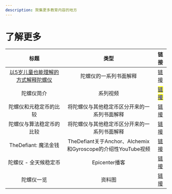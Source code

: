 ```yaml
---
description: 聚集更多教育内容的地方
---
```


# 了解更多

|                             标题                             |                         类型                         |                                                                                         链接                                                                                        |
| :--------------------------------------------------------: | :------------------------------------------------: | :-------------------------------------------------------------------------------------------------------------------------------------------------------------------------------: |
| [以5岁儿童也能理解的方式解释陀螺仪](<../相关文档/ELI5 系列：陀螺仪协议（Gyroscope）.md>) |                     陀螺仪的一系列书面解释                    |                                                   [链接](https://medium.com/gyroscope-protocol/eli5-series-gyroscope-63cc0e7b272d)                                                  |
|                            陀螺仪简介                           |                        系列视频                        | <mark style="color:blue;"></mark>[<mark style="color:blue;">链接</mark>](https://www.youtube.com/playlist?list=PLyUeYuKUDm3nnzySNrnj9VL1ypbuMZlY1)<mark style="color:blue;"></mark> |
|                         陀螺仪和元稳定币的比较                        |               将陀螺仪与其他稳定币区分开来的一系列书面解释               |                                               [链接](https://medium.com/gyroscope-protocol/gyroscope-is-different-part-1-72dcb8c303a4)                                              |
|                        陀螺仪与算法稳定币的比较                        |               将陀螺仪与其他稳定币区分开来的一系列书面解释               |                                               [链接](https://medium.com/gyroscope-protocol/gyroscope-is-different-part-1-72dcb8c303a4)                                              |
|                      TheDefiant: 魔法金钱                      | TheDefiant关于Anchor、Alchemix和Gyroscope的介绍性YouTube视频 |                                                                 [链接](https://www.youtube.com/watch?v=Qjly4GAbwq0)                                                                 |
|                        陀螺仪 - 全天候稳定币                        |                     Epicenter播客                    |                                                                      [链接](https://epicenter.tv/episodes/415)                                                                      |
|                            陀螺仪一览                           |                         资料图                        |                                           [链接](https://twitter.com/GyroStable/status/1588459448905142274?s=20\&t=0Y5Kl7Y6oi40g7mfwiuOGQ)                                          |
